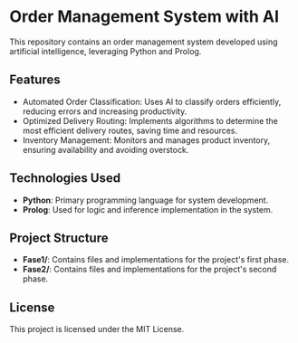 # Order Management System with AI
This repository contains an order management system developed using artificial intelligence, leveraging Python and Prolog.

## Features
- Automated Order Classification: Uses AI to classify orders efficiently, reducing errors and increasing productivity.
- Optimized Delivery Routing: Implements algorithms to determine the most efficient delivery routes, saving time and resources.
- Inventory Management: Monitors and manages product inventory, ensuring availability and avoiding overstock.

## Technologies Used
- **Python**: Primary programming language for system development.
- **Prolog**: Used for logic and inference implementation in the system.

## Project Structure
- **Fase1/**: Contains files and implementations for the project's first phase.
- **Fase2/**: Contains files and implementations for the project's second phase.

## License
This project is licensed under the MIT License.
